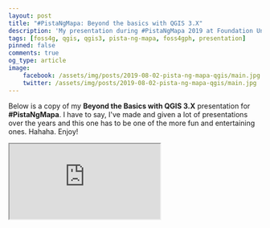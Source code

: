 ```yaml
---
layout: post
title: "#PistaNgMapa: Beyond the basics with QGIS 3.X"
description: 'My presentation during #PistaNgMapa 2019 at Foundation University in Dumaguete about the recent developments and what you can do with QGIS 3.X.'
tags: [foss4g, qgis, qgis3, pista-ng-mapa, foss4gph, presentation]
pinned: false
comments: true
og_type: article
image:
    facebook: /assets/img/posts/2019-08-02-pista-ng-mapa-qgis/main.jpg
    twitter: /assets/img/posts/2019-08-02-pista-ng-mapa-qgis/main.jpg
---
```

Below is a copy of my **Beyond the Basics with QGIS 3.X** presentation for **#PistaNgMapa**. I have to say, I've made and given a lot of presentations over the years and this one has to be one of the more fun and entertaining ones. Hahaha. Enjoy!

<div class="embed-responsive embed-responsive-16by9">
    <iframe src='https://docs.google.com/presentation/d/e/2PACX-1vQgFR7uYFg6Z9dRKVrnXZEU8kYuXQgio_vNFeWw6fO097QXXV_Eh0hLvBfCyU4YYwsIGUHwk390CE0l/embed?start=false&loop=false&delayms=60000' allowfullscreen='true' mozallowfullscreen='true' webkitallowfullscreen='true'></iframe>
</div>
